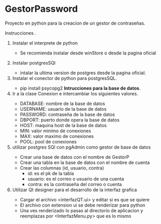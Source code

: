 # <h1> GestorPassword </h1>
Proyecto en python para la creacion de un gestor de contraseñas.</p> 
Instrucciones </b>. 
1. Instalar el interprete de python</p>
    - Se recomienda instalar desde winStore o desde la pagina oficial</p>
2. Instalar postgresSQl</p>
    - intalar la ultima version de postgres desde la pagina oficial. </b>
3. Instalar el conector de python para postgresSQL.</p>
    - pip install psycopg2 <b>
Intrucciones para la base de datos</b>.
1. Ir a la clase Conexion e intercambiar los siguientes valores.</p>
    - DATABASE: nombre de la base de datos</b>
    - USERNAME: usuario de la base de datos</b>
    - PASSWORD: contraseña de la base de datos</b>
    - DBPORT: puerto donde opera la base de datos</b>
    - HOST: maquina host de la base de datos</b>
    - MIN: valor minimo de conexiones</b>
    - MAX: valor maximo de conexiones</b>
    - POOL: pool de conexiones</b>
2. utilizar postgres SQl con pgAdmin como gestor de base de datos</p>
    - Crear una base de datos con el nombre de GestorP</b>
    - Crear una tabla en la base de datos con el nombre de cuenta</b>
    - Crear las columnas (id, usuario, contra)</b>
        - id: es el pk de la tabla</b>
        - usuario: es el correo o usuario de una cuenta</b>
        - contra: es la contraseña del correo o cuenta</b>
3. Utilizar Qt designer para el desarrollo de la interfaz grafica</p>
    - Cargar el archivo <interfazQT.ui> y editar si es que se quiere</b>
    - El archivo con extension ui se debe renderizar para python </b>
    - Una ves renderizado lo pasas al directorio de aplicacion y reemplazas por <InterfazMenu.py> que es lo mismo</b>
